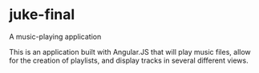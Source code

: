 # juke-final
A music-playing application

This is an application built with Angular.JS that will play music files, allow for the creation of playlists, and display tracks in several different views.
